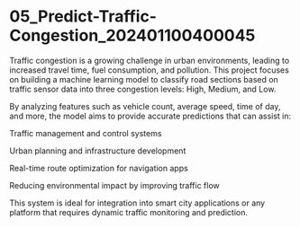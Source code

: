 # 05_Predict-Traffic-Congestion_202401100400045
Traffic congestion is a growing challenge in urban environments, leading to increased travel time, fuel consumption, and pollution. This project focuses on building a machine learning model to classify road sections based on traffic sensor data into three congestion levels: High, Medium, and Low.

By analyzing features such as vehicle count, average speed, time of day, and more, the model aims to provide accurate predictions that can assist in:

Traffic management and control systems

Urban planning and infrastructure development

Real-time route optimization for navigation apps

Reducing environmental impact by improving traffic flow

This system is ideal for integration into smart city applications or any platform that requires dynamic traffic monitoring and prediction.
